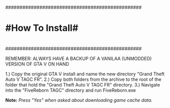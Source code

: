 ################################################
#											   #
#			   #How To Install#				   #
#											   #
################################################

REMEMBER: ALWAYS HAVE A BACKUP OF A VANILAA (UNMODDED) VERSION OF GTA V ON HAND

1.) Copy the original GTA V install and name the new directory "Grand Theft Auto V TAGC FR".
2.) Copy both folders from the archive to the root of the folder that hold the "Grand Theft Auto V TAGC FR" directory.
3.) Navigate into the "FiveReborn TAGC" directory and run FiveReborn.exe

**Note:** *Press "Yes" when asked about downloading game cache data.*


